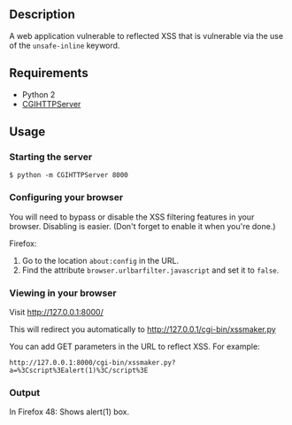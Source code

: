 ## Description

A web application vulnerable to reflected XSS that is vulnerable via the use of the `unsafe-inline` keyword.

## Requirements

* Python 2
* [CGIHTTPServer](https://docs.python.org/2.7/library/cgihttpserver.html)


## Usage

### Starting the server

    $ python -m CGIHTTPServer 8000

### Configuring your browser

You will need to bypass or disable the XSS filtering features in your browser. Disabling is easier. (Don't forget to enable it when you're done.)

Firefox:
1. Go to the location `about:config` in the URL.
2. Find the attribute `browser.urlbarfilter.javascript` and set it to `false`.

### Viewing in your browser

Visit http://127.0.0.1:8000/

This will redirect you automatically to http://127.0.0.1/cgi-bin/xssmaker.py

You can add GET parameters in the URL to reflect XSS. For example:

    http://127.0.0.1:8000/cgi-bin/xssmaker.py?a=%3Cscript%3Ealert(1)%3C/script%3E

### Output

In Firefox 48: Shows alert(1) box.
